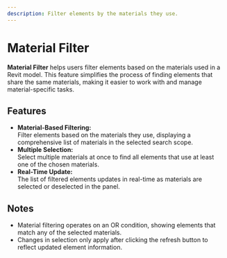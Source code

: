 ```yaml
---
description: Filter elements by the materials they use.
---
```


# Material Filter

**Material Filter** helps users filter elements based on the materials used in a Revit model. This feature simplifies the process of finding elements that share the same materials, making it easier to work with and manage material-specific tasks.

## **Features**

* **Material-Based Filtering:** \
  Filter elements based on the materials they use, displaying a comprehensive list of materials in the selected search scope.
* **Multiple Selection:** \
  Select multiple materials at once to find all elements that use at least one of the chosen materials.
* **Real-Time Update:** \
  The list of filtered elements updates in real-time as materials are selected or deselected in the panel.

## **Notes**

* Material filtering operates on an OR condition, showing elements that match any of the selected materials.
* Changes in selection only apply after clicking the refresh button to reflect updated element information.
